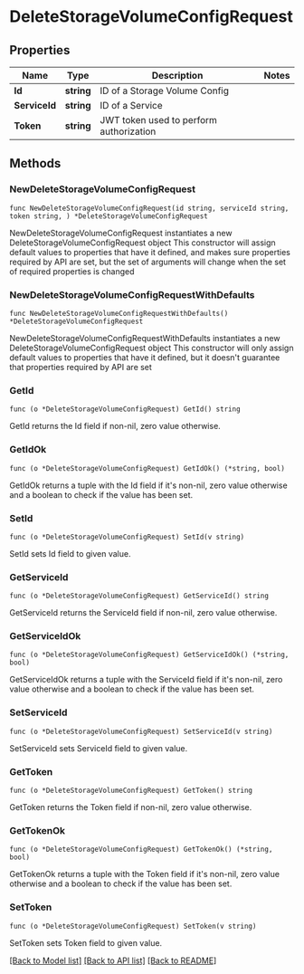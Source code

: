 # DeleteStorageVolumeConfigRequest

## Properties

Name | Type | Description | Notes
------------ | ------------- | ------------- | -------------
**Id** | **string** | ID of a Storage Volume Config | 
**ServiceId** | **string** | ID of a Service | 
**Token** | **string** | JWT token used to perform authorization | 

## Methods

### NewDeleteStorageVolumeConfigRequest

`func NewDeleteStorageVolumeConfigRequest(id string, serviceId string, token string, ) *DeleteStorageVolumeConfigRequest`

NewDeleteStorageVolumeConfigRequest instantiates a new DeleteStorageVolumeConfigRequest object
This constructor will assign default values to properties that have it defined,
and makes sure properties required by API are set, but the set of arguments
will change when the set of required properties is changed

### NewDeleteStorageVolumeConfigRequestWithDefaults

`func NewDeleteStorageVolumeConfigRequestWithDefaults() *DeleteStorageVolumeConfigRequest`

NewDeleteStorageVolumeConfigRequestWithDefaults instantiates a new DeleteStorageVolumeConfigRequest object
This constructor will only assign default values to properties that have it defined,
but it doesn't guarantee that properties required by API are set

### GetId

`func (o *DeleteStorageVolumeConfigRequest) GetId() string`

GetId returns the Id field if non-nil, zero value otherwise.

### GetIdOk

`func (o *DeleteStorageVolumeConfigRequest) GetIdOk() (*string, bool)`

GetIdOk returns a tuple with the Id field if it's non-nil, zero value otherwise
and a boolean to check if the value has been set.

### SetId

`func (o *DeleteStorageVolumeConfigRequest) SetId(v string)`

SetId sets Id field to given value.


### GetServiceId

`func (o *DeleteStorageVolumeConfigRequest) GetServiceId() string`

GetServiceId returns the ServiceId field if non-nil, zero value otherwise.

### GetServiceIdOk

`func (o *DeleteStorageVolumeConfigRequest) GetServiceIdOk() (*string, bool)`

GetServiceIdOk returns a tuple with the ServiceId field if it's non-nil, zero value otherwise
and a boolean to check if the value has been set.

### SetServiceId

`func (o *DeleteStorageVolumeConfigRequest) SetServiceId(v string)`

SetServiceId sets ServiceId field to given value.


### GetToken

`func (o *DeleteStorageVolumeConfigRequest) GetToken() string`

GetToken returns the Token field if non-nil, zero value otherwise.

### GetTokenOk

`func (o *DeleteStorageVolumeConfigRequest) GetTokenOk() (*string, bool)`

GetTokenOk returns a tuple with the Token field if it's non-nil, zero value otherwise
and a boolean to check if the value has been set.

### SetToken

`func (o *DeleteStorageVolumeConfigRequest) SetToken(v string)`

SetToken sets Token field to given value.



[[Back to Model list]](../README.md#documentation-for-models) [[Back to API list]](../README.md#documentation-for-api-endpoints) [[Back to README]](../README.md)


